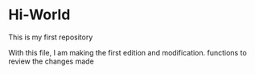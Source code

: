 # Hi-World

This is my first repository


With this file, I am making the first edition and modification.
functions to review the changes made
